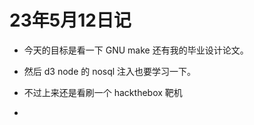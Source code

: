 # 23年5月12日记

- 今天的目标是看一下 GNU make 还有我的毕业设计论文。

- 然后 d3 node 的 nosql 注入也要学习一下。

- 不过上来还是看刷一个 hackthebox 靶机
- 